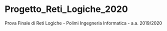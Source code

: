# Progetto_Reti_Logiche_2020
Prova Finale di Reti Logiche - Polimi Ingegneria Informatica - a.a. 2019/2020
